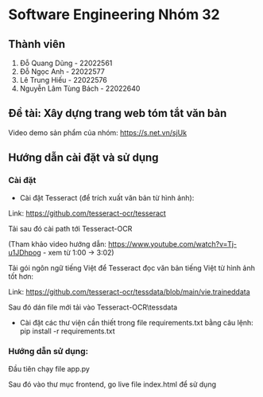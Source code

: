 # Software Engineering Nhóm 32
## Thành viên
1. Đỗ Quang Dũng - 22022561
2. Đỗ Ngọc Anh - 22022577
3. Lê Trung Hiếu - 22022576
4. Nguyễn Lâm Tùng Bách - 22022640

## Đề tài: Xây dựng trang web tóm tắt văn bản
Video demo sản phẩm của nhóm: https://s.net.vn/sjUk

## Hướng dẫn cài đặt và sử dụng
### Cài đặt
- Cài đặt Tesseract (để trích xuất văn bản từ hình ảnh):

Link: https://github.com/tesseract-ocr/tesseract

Tải sau đó cài path tới Tesseract-OCR

(Tham khảo video hướng dẫn: https://www.youtube.com/watch?v=Tj-u1JDhpog - xem từ 1:00 -> 3:02)


  Tải gói ngôn ngữ tiếng Việt để Tesseract đọc văn bản tiếng Việt từ hình ảnh tốt hơn:

  Link: https://github.com/tesseract-ocr/tessdata/blob/main/vie.traineddata

  Sau đó dán file mới tải vào Tesseract-OCR\tessdata


- Cài đặt các thư viện cần thiết trong file requirements.txt bằng câu lệnh:
  pip install -r requirements.txt

### Hướng dẫn sử dụng:
Đầu tiên chạy file app.py

Sau đó vào thư mục frontend, go live file index.html để sử dụng
